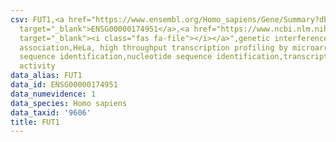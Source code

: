```yaml
---
csv: FUT1,<a href="https://www.ensembl.org/Homo_sapiens/Gene/Summary?db=core;g=ENSG00000174951"
  target="_blank">ENSG00000174951</a>,<a href="https://www.ncbi.nlm.nih.gov/pubmed/17216044"
  target="_blank"><i class="fas fa-file"></i></a>",genetic interference,functional
  association,HeLa, high throughput transcription profiling by microarray,nucleotide
  sequence identification,nucleotide sequence identification,transcriptional regulation,up-regulates
  activity
data_alias: FUT1
data_id: ENSG00000174951
data_numevidence: 1
data_species: Homo sapiens
data_taxid: '9606'
title: FUT1
---
```

